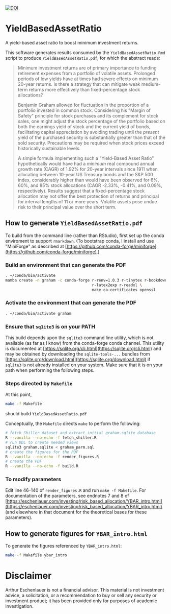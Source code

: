[![DOI](https://zenodo.org/badge/10764741.svg)](https://zenodo.org/badge/latestdoi/10764741)

# YieldBasedAssetRatio

A yield-based asset ratio to boost minimum investment returns.

This software generates results consumed by the `YieldBasedAssetRatio.Rmd` script to produce `YieldBasedAssetRatio.pdf`, for which the abstract reads:

> Minimum investment returns are of primary importance to funding retirement expenses from a portfolio of volatile assets. Prolonged periods of low yields have at times had severe effects on minimum 20-year returns. Is there a strategy that can mitigate weak medium-term returns more effectively than fixed-percentage stock allocations?
>
> Benjamin Graham allowed for fluctuation in the proportion of a portfolio invested in common stock.
> Considering his "Margin of Safety" principle for stock purchases and its complement for stock sales, one might adjust the stock percentage of the portfolio based on both the earnings yield of stock and the current yield of bonds, facilitating capital appreciation by avoiding trading until the *present* yield of the purchased security is substantially greater than that of the sold security.
> Precautions may be required when stock prices exceed historically sustainable levels.
>
> A simple formula implementing such a "Yield-Based Asset Ratio" hypothetically would have had a *minimum* real compound annual growth rate (CAGR) of 1.92% for 20-year intervals since 1911 when allocating between 10-year US Treasury bonds and the S&P 500 index, considerably higher than would have been observed for 6%, 60%, and 85% stock allocations (CAGR -2.33%, -0.41%, and 0.09%, respectively). Results suggest that a fixed-percentage stock allocation may not offer the best protection of returns and principal for interval lengths of 11 or more years.
> Volatile assets pose undue risk to their principal value over the short term. 

## How to generate `YieldBasedAssetRatio.pdf`

To build from the command line (rather than RStudio), first set up the conda enviroment to support `rmarkdown`.  (To bootstrap conda, I install and use "MiniForge" as described at [https://github.com/conda-forge/miniforge](https://github.com/conda-forge/miniforge).)

### Build an environment that can generate the PDF
```bash
. ~/conda/bin/activate
mamba create -n graham -c conda-forge r-renv=1.0.3 r-tinytex r-bookdown r-sqldf \
                                      r-latex2exp r-readxl \
                                      make ca-certificates openssl
```

### Activate the environment that can generate the PDF
```bash
. ~/conda/bin/activate graham
```

### Ensure that `sq1ite3` is on your PATH

This build depends upon the `sqlite3` command line utility, which is not available (as far as I know) from the conda-forge conda channel.  This utility is documented at [https://sqlite.org/cli.html](https://sqlite.org/cli.html) and may be obtained by downloading the `sqlite-tools-...` bundles from [https://sqlite.org/download.html](https://sqlite.org/download.html) if `sqlite3` is not already installed on your system.  Make sure that it is on your path when performing the following steps.

### Steps directed by `Makefile`

At this point, 
```bash
make -f Makefile
```
should build `YieldBasedAssetRatio.pdf`

Conceptually, the `Makefile` directs `make` to perform the following:

```bash
# fetch Shiller dataset and extract initial graham.sqlite database
R --vanilla --no-echo -f fetch_shiller.R
# run DDL to create needed views
sqlite3 graham.sqlite < graham_parm.sql
# create the figures for the PDF
R --vanilla --no-echo -f render_figures.R
# create the PDF
R --vanilla --no-echo -f build.R
```

### To modify parameters

Edit line 46-140 of `render_figures.R` and run `make -f Makefile`.  For documentation of the parameters, see endnotes 7 and 8 of [https://eschenlauer.com/investing/risk_based_allocation/YBAR_intro.html](https://eschenlauer.com/investing/risk_based_allocation/YBAR_intro.html) (and elsewhere in that document for the theoretical bases for these parameters).

## How to generate figures for `YBAR_intro.html`

To generate the figures referenced by `YBAR_intro.html`:

```bash
make -f Makefile ybar_intro
```

# Disclaimer

Arthur Eschenlauer is not a financial advisor. This material is not investment advice, a solicitation, or a recommendation to buy or sell any security or investment product; it has been provided only for purposes of academic investigation.
